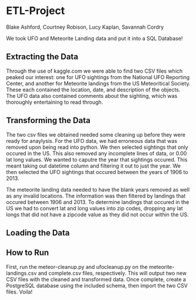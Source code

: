 # ETL-Project
Blake Ashford, Courtney Robison, Lucy Kaplan, Savannah Cordry

We took UFO and Meteorite Landing data and put it into a SQL Database!

## Extracting the Data
Through the use of kaggle.com we were able to find two CSV files which peaked our interest: one for UFO sightings from the National UFO Reporting Center, and another for Meteorite landings from the US Meteoritical Society. These each contained the location, date, and description of the objects. The UFO data also contained comments about the sighting, which was thoroughly entertaining to read through. 

## Transforming the Data
The two csv files we obtained needed some cleaning up before they were ready for anaylysis.  For the UFO data, we had erroneous data that was removed upon being read into python.  We then selected sightings that only occured in the US.  This also removed any incomplete lines of data, or 0.00 lat long values.  We wanted to caputre the year that sightings occured.  This meant taking out datetime column and filtering it out to just the year. We then selected the UFO sightings that occured between the years of 1906 to 2013.

The meteorite landing data needed to have the blank years removed as well as any invalid locations.  The information was then filtered by landings that occured between 1906 and 2013.  To determine landings that occured in the US we had to convert lat and long values into zip codes, dropping any lat longs that did not have a zipcode value as they did not occur within the US.

## Loading the Data

## How to Run
First, run the meteor-cleanup.py and ufocleanup.py on the meteorite-landings.csv and complete.csv files, respectively. This will output two new CSV files with the cleaned and transformed data. Once complete, create a PostgreSQL database using the included schema, then import the two CSV files. Voila!